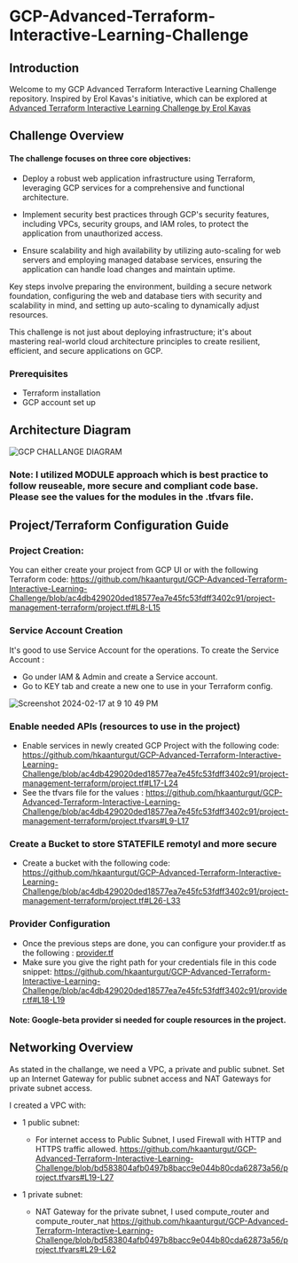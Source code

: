 # GCP-Advanced-Terraform-Interactive-Learning-Challenge


## Introduction
Welcome to my GCP Advanced Terraform Interactive Learning Challenge repository. Inspired by Erol Kavas's initiative, which can be explored at <a href="https://www.linkedin.com/pulse/advanced-terraform-interactive-learning-challenge-erol-kavas-aujxc/?trackingId=87jgxLkuTk%2BTJ0t7uL4O0g%3D%3D" target="_blank">Advanced Terraform Interactive Learning Challenge by Erol Kavas</a> 

## Challenge Overview
#### The challenge focuses on three core objectives:

- Deploy a robust web application infrastructure using Terraform, leveraging GCP services for a comprehensive and functional architecture.
  
- Implement security best practices through GCP's security features, including VPCs, security groups, and IAM roles, to protect the application from unauthorized access.
  
- Ensure scalability and high availability by utilizing auto-scaling for web servers and employing managed database services, ensuring the application can handle load changes and maintain uptime.
  
Key steps involve preparing the environment, building a secure network foundation, configuring the web and database tiers with security and scalability in mind, and setting up auto-scaling to dynamically adjust resources.

This challenge is not just about deploying infrastructure; it's about mastering real-world cloud architecture principles to create resilient, efficient, and secure applications on GCP.

### Prerequisites
- Terraform installation
- GCP account set up

## Architecture Diagram
![GCP CHALLANGE DIAGRAM](https://github.com/hkaanturgut/GCP-Advanced-Terraform-Interactive-Learning-Challenge/assets/113396342/de1c3716-dae5-4f26-b221-e40b9a1b0a5e)

### Note: I utilized MODULE approach which is best practice to follow reuseable, more secure and compliant code base. Please see the values for the modules in the .tfvars file.

## Project/Terraform Configuration Guide

### Project Creation: 
You can either create your project from GCP UI or with the following Terraform code:
https://github.com/hkaanturgut/GCP-Advanced-Terraform-Interactive-Learning-Challenge/blob/ac4db429020ded18577ea7e45fc53fdff3402c91/project-management-terraform/project.tf#L8-L15

### Service Account Creation
It's good to use Service Account for the operations. To create the Service Account :
- Go under IAM & Admin and create a Service account.
- Go to KEY tab and create a new one to use in your Terraform config.
  
 ![Screenshot 2024-02-17 at 9 10 49 PM](https://github.com/hkaanturgut/GCP-Advanced-Terraform-Interactive-Learning-Challenge/assets/113396342/b542102d-c149-4c21-a405-64d3937f862e)

### Enable needed APIs (resources to use in the project)
-  Enable services in newly created GCP Project with the following code:
  https://github.com/hkaanturgut/GCP-Advanced-Terraform-Interactive-Learning-Challenge/blob/ac4db429020ded18577ea7e45fc53fdff3402c91/project-management-terraform/project.tf#L17-L24
- See the tfvars file for the values : https://github.com/hkaanturgut/GCP-Advanced-Terraform-Interactive-Learning-Challenge/blob/ac4db429020ded18577ea7e45fc53fdff3402c91/project-management-terraform/project.tfvars#L9-L17

### Create a Bucket to store STATEFILE remotyl and more secure
- Create a bucket with the following code:
  https://github.com/hkaanturgut/GCP-Advanced-Terraform-Interactive-Learning-Challenge/blob/ac4db429020ded18577ea7e45fc53fdff3402c91/project-management-terraform/project.tf#L26-L33

### Provider Configuration
- Once the previous steps are done, you can configure your provider.tf as the following :  <a href="https://github.com/hkaanturgut/GCP-Advanced-Terraform-Interactive-Learning-Challenge/blob/main/provider.tf" target="_blank">provider.tf</a>
- Make sure you give the right path for your credentials file in this code snippet:
  https://github.com/hkaanturgut/GCP-Advanced-Terraform-Interactive-Learning-Challenge/blob/ac4db429020ded18577ea7e45fc53fdff3402c91/provider.tf#L18-L19
#### Note: Google-beta provider si needed for couple resources in the project.

## Networking Overview
As stated in the challange, we need a VPC, a private and public subnet. Set up an Internet Gateway for public subnet access and NAT Gateways for private subnet access.

I created a VPC with:
 - 1 public subnet:
    - For internet access to Public Subnet, I used Firewall with HTTP and HTTPS traffic allowed.
   https://github.com/hkaanturgut/GCP-Advanced-Terraform-Interactive-Learning-Challenge/blob/bd583804afb0497b8bacc9e044b80cda62873a56/project.tfvars#L19-L27

 - 1 private subnet:
    - NAT Gateway for the private subnet, I used compute_router and compute_router_nat
      https://github.com/hkaanturgut/GCP-Advanced-Terraform-Interactive-Learning-Challenge/blob/bd583804afb0497b8bacc9e044b80cda62873a56/project.tfvars#L29-L62
